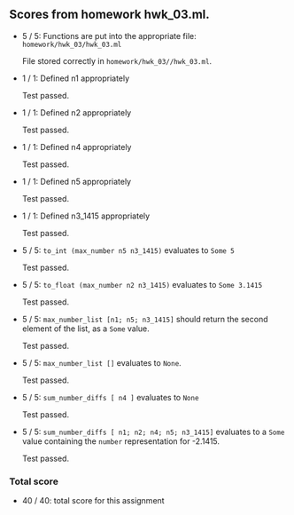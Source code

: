 ## Scores from homework hwk_03.ml.

+ 5 / 5: Functions are put into the appropriate file: ``homework/hwk_03/hwk_03.ml``

    File stored correctly in ``homework/hwk_03//hwk_03.ml``.

+ 1 / 1: Defined n1 appropriately

    Test passed.

+ 1 / 1: Defined n2 appropriately

    Test passed.

+ 1 / 1: Defined n4 appropriately

    Test passed.

+ 1 / 1: Defined n5 appropriately

    Test passed.

+ 1 / 1: Defined n3_1415 appropriately

    Test passed.

+ 5 / 5: ``to_int (max_number n5 n3_1415)`` evaluates to ``Some 5``

    Test passed.

+ 5 / 5: ``to_float (max_number n2 n3_1415)`` evaluates to ``Some 3.1415``

    Test passed.

+ 5 / 5: ``max_number_list [n1; n5; n3_1415]`` should return the second element of the list, as a ``Some`` value.

    Test passed.

+ 5 / 5: ``max_number_list []`` evaluates to ``None``.

    Test passed.

+ 5 / 5: ``sum_number_diffs [ n4 ]`` evaluates to ``None``

    Test passed.

+ 5 / 5: ``sum_number_diffs [ n1; n2; n4; n5; n3_1415]`` evaluates to a ``Some`` value containing the ``number`` representation for -2.1415.

    Test passed.

### Total score

+ 40 / 40: total score for this assignment


